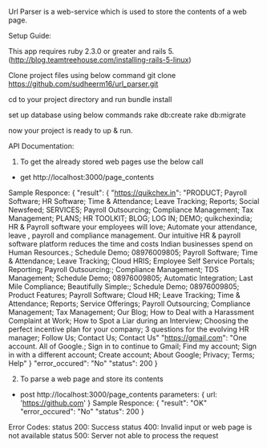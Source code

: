 Url Parser is a web-service which is used to store the contents of a web page.

Setup Guide:

This app requires ruby 2.3.0 or greater and rails 5.(http://blog.teamtreehouse.com/installing-rails-5-linux)

Clone project files using below command
git clone https://github.com/sudheerm16/url_parser.git

cd to your project directory and run
bundle install

set up database using below commands
rake db:create
rake db:migrate

now your project is ready to up & run.

API Documentation:

1. To get the already stored web pages use the below call
  - get http://localhost:3000/page_contents

  Sample Responce:
  {
    "result": {
    "https://quikchex.in": "PRODUCT; Payroll Software; HR Software; Time & Attendance; Leave Tracking; Reports; Social Newsfeed; SERVICES; Payroll Outsourcing; Compliance Management; Tax Management; PLANS; HR TOOLKIT; BLOG; LOG IN; DEMO; quikchexindia; HR & Payroll software your employees will love; Automate your attendance, leave , payroll and compliance management. Our intuitive HR & payroll software platform reduces the time and costs Indian businesses spend on Human Resources.; Schedule Demo;   08976009805; Payroll Software; Time & Attendance; Leave Tracking; Cloud HRIS; Employee Self Service Portals; Reporting; Payroll Outsourcing:; Compliance Management; TDS Management; Schedule Demo;   08976009805; Automatic Integration; Last Mile Compliance; Beautifully Simple:; Schedule Demo;   08976009805; Product Features; Payroll Software; Cloud HR; Leave Tracking; Time & Attendance; Reports; Service Offerings; Payroll Outsourcing; Compliance Management; Tax Management; Our Blog; How to Deal with a Harassment Complaint at Work; How to Spot a Liar during an Interview; Choosing the perfect incentive plan for your company; 3 questions for the evolving HR manager; Follow Us; Contact Us; Contact Us"
    "https://gmail.com": "One account. All of Google.; Sign in to continue to Gmail; Find my account; Sign in with a different account; Create account; About Google; Privacy; Terms; Help"
    }
    "error_occured": "No"
    "status": 200
  }

2. To parse a web page and store its contents
 - post http://localhost:3000/page_contents
   parameters: {
    url: 'https://github.com'
   }
 Sample Responce:
 {
    "result": "OK"
    "error_occured": "No"
    "status": 200
 }

Error Codes:
status 200: Success
status 400: Invalid input or web page is not available
status 500: Server not able to process the request

